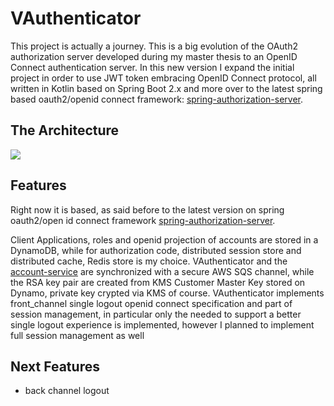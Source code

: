 # VAuthenticator

This project is actually a journey. This is a big evolution of the OAuth2 authorization server 
developed during my master thesis to an OpenID Connect authentication server.
In this new version I expand the initial project in order to use JWT token embracing OpenID Connect protocol,
all written in Kotlin based on Spring Boot 2.x and more over to the latest spring based oauth2/openid connect framework:
[spring-authorization-server](https://github.com/spring-projects-experimental/spring-authorization-server). 

## The Architecture

![](https://github.com/mrFlick72/vauthenticator/blob/master/images/vauthenticator-architecture.png)

## Features
Right now it is based, as said before to the latest version on spring oauth2/open id connect framework [spring-authorization-server](https://github.com/spring-projects-experimental/spring-authorization-server).

Client Applications, roles and openid projection of accounts are stored in a DynamoDB, while for authorization code, distributed session store and 
distributed cache, Redis store is my choice. 
VAuthenticator and the [account-service](https://github.com/mrFlick72/account-service) are synchronized with a secure AWS SQS channel, 
while the RSA key pair are created from KMS Customer Master Key stored on Dynamo, private key crypted via KMS of course.
VAuthenticator implements front_channel single logout openid connect specification and part of session management, in particular only 
the needed to support a better single logout experience is implemented, however I planned to implement full session management as well 

## Next Features
* back channel logout 
